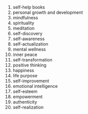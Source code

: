 1. self-help books
2. personal growth and development
3. mindfulness
4. spirituality
5. meditation
6. self-discovery
7. self-awareness
8. self-actualization
9. mental wellness
10. inner peace
11. self-transformation
12. positive thinking
13. happiness
14. life purpose
15. self-improvement
16. emotional intelligence
17. self-esteem
18. empowerment
19. authenticity
20. self-realization
